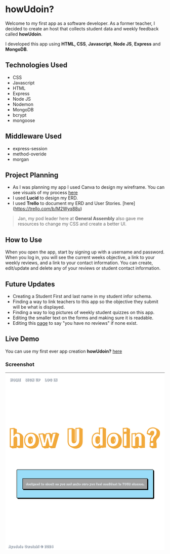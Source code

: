 # howUdoin?
Welcome to my first app as a software developer. As a former teacher, I decided to create an host that collects student data and weekly feedback called **howUdoin**.

I developed this app using **HTML, CSS**, **Javascript**, **Node JS**, **Express** and **MongoDB**.

## Technologies Used
* CSS
* Javascript
* HTML
* Express
* Node JS
* Nodemon
* MongoDB
* bcrypt
* mongoose

## Middleware Used
* express-session
* method-overide
* morgan

## Project Planning
* As I was planning my app I used Canva to design my wireframe. You can see visuals of my process [here](https://www.canva.com/design/DAGOV3mnpwk/yO8CGHJXTir5WL6CStQ9HQ/view?utm_content=DAGOV3mnpwk&utm_campaign=designshare&utm_medium=link&utm_source=editor)
* I used **Lucid** to design my ERD.
* I used **Trello** to document my ERD and User Stories. [here]
(https://trello.com/b/M2Wyq88u) 



> Jan, my pod leader here at **General Assembly** also gave me resources to change my CSS and create a better UI. 


## How to Use
When you open the app, start by signing up with a username and password. When you log in, you will see the current weeks objective, a link to your weekly reviews, and a link to your contact information. You can create, edit/update and delete any of your reviews or student contact information. 

## Future Updates
* Creating a Student First and last name in my student infor schema. 
* Finding a way to link teachers to this app so the objective they submit will be what is displayed. 
* Finding a way to log pictures of weekly student quizzes on this app.
* Editing the smaller text on the forms and making sure it is readable.
* Editing this [page](tochange.png) to say "you have no reviews" if none exist.

## Live Demo
You can use my first ever app creation **howUdoin?** [here](https://howudoin-fa786f7b4a41.herokuapp.com/)

### Screenshot
![quizgame](howUdoin.png)